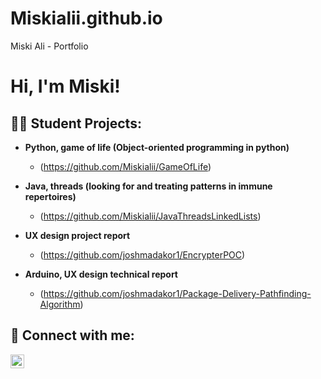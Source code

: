 # Miskialii.github.io
Miski Ali - Portfolio 
<h1>Hi, I'm Miski!
  
<h2>👨‍💻 Student Projects:</h2>

- <b>Python, game of life (Object-oriented programming in python)</b>
  - (https://github.com/Miskialii/GameOfLife)
    
- <b> Java, threads (looking for and treating patterns in immune repertoires)</b>
  - (https://github.com/Miskialii/JavaThreadsLinkedLists)
  
- <b>UX design project report</b>
  - (https://github.com/joshmadakor1/EncrypterPOC)
  
- <b>Arduino, UX design technical report</b>
  - (https://github.com/joshmadakor1/Package-Delivery-Pathfinding-Algorithm)



<h2> 🤳 Connect with me:</h2>

[<img align="left" alt="JoshMadakor | LinkedIn" width="22px" src="https://cdn.jsdelivr.net/npm/simple-icons@v3/icons/linkedin.svg" />][linkedin]


[linkedin]: https://www.linkedin.com/in/miski-ali-6a39ab269/

<!--
